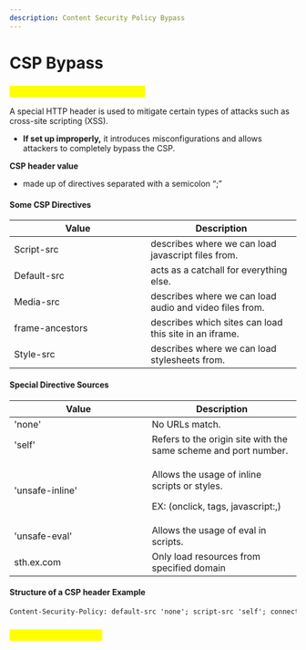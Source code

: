 ```yaml
---
description: Content Security Policy Bypass
---
```


# CSP Bypass

### <mark style="color:yellow;">Content Security Policy (CSP)</mark>

A special HTTP header is used to mitigate certain types of attacks such as cross-site scripting (XSS).

* **If set up improperly,** it introduces misconfigurations and allows attackers to completely bypass the CSP.

**CSP header value**&#x20;

* made up of directives separated with a semicolon “;”

#### Some CSP Directives <a href="#detailed-csp-directives" id="detailed-csp-directives"></a>

<table><thead><tr><th width="224">Value</th><th>Description</th></tr></thead><tbody><tr><td>Script-src</td><td>describes where we can load javascript files from.</td></tr><tr><td>Default-src</td><td>acts as a catchall for everything else.</td></tr><tr><td>Media-src</td><td>describes where we can load audio and video files from.</td></tr><tr><td>frame-ancestors</td><td>describes which sites can load this site in an iframe.</td></tr><tr><td>Style-src</td><td>describes where we can load stylesheets from.</td></tr></tbody></table>

#### Special Directive Sources <a href="#special-directive-sources" id="special-directive-sources"></a>

<table><thead><tr><th width="226">Value</th><th>Description</th></tr></thead><tbody><tr><td>'none'</td><td>No URLs match.</td></tr><tr><td>'self'</td><td>Refers to the origin site with the same scheme and port number.</td></tr><tr><td>'unsafe-inline'</td><td><p>Allows the usage of inline scripts or styles.         </p><p>EX: (onclick, tags, javascript:,)</p></td></tr><tr><td>'unsafe-eval'</td><td>Allows the usage of eval in scripts.</td></tr><tr><td>sth.ex.com</td><td>Only load resources from specified domain</td></tr></tbody></table>

#### Structure of a CSP header Example

```html
Content-Security-Policy: default-src 'none'; script-src 'self'; connect-src 'self'; img-src 'self'; style-src 'self'; frame-ancestors 'self'; form-action 'self';
```

### <mark style="color:yellow;">Ways to bypass CSP</mark>

